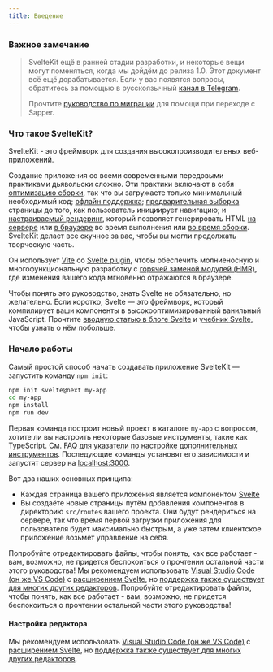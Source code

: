 ```yaml
---
title: Введение
---
```



### Важное замечание  

> SvelteKit ещё в ранней стадии разработки, и некоторые вещи могут поменяться, когда мы дойдём до релиза 1.0. Этот документ всё ещё дорабатывается. Если у вас появятся вопросы, обратитесь за помощью в русскоязычный [канал в Telegram](https://t.me/sveltejs).
>
> Прочтите [руководство по миграции](migrating) для помощи при переходе с Sapper.


### Что такое SvelteKit?

SvelteKit - это фреймворк для создания высокопроизводительных веб-приложений.

Создание приложения со всеми современными передовыми практиками дьявольски сложно. Эти практики включают в себя [оптимизацию сборки](https://vitejs.dev/guide/features.html#build-optimizations), так что вы загружаете только минимальный необходимый код; [офлайн поддержка](#servis-vorkery); [предварительная выборка](#atributy-ssylok-sveltekit-prefetch) страницы до того, как пользователь инициирует навигацию; и [настраиваемый рендеринг](#ssr-i-javascript), который позволяет генерировать HTML [на сервере](#ssr-i-javascript-ssr) или [в браузере](#ssr-i-javascript-router) во время выполнения или [во время сборки](#ssr-i-javascript-prerender). SvelteKit делает все скучное за вас, чтобы вы могли продолжать творческую часть.

Он использует [Vite](https://vitejs.dev/) со [Svelte plugin](https://github.com/sveltejs/vite-plugin-svelte), чтобы обеспечить молниеносную и многофункциональную разработку с [горячей заменой модулей (HMR)](https://github.com/sveltejs/vite-plugin-svelte/blob/main/docs/config.md#hot), где изменения вашего кода мгновенно отражаются в браузере.

Чтобы понять это руководство, знать Svelte не обязательно, но желательно. Если коротко, Svelte — это фреймворк, который компилирует ваши компоненты в высокооптимизированный ванильный JavaScript. Прочтите [вводную статью в блоге Svelte](https://ru.svelte.dev/blog/svelte-3-rethinking-reactivity) и [учебник Svelte](https://ru.svelte.dev/tutorial), чтобы узнать о нём побольше.


### Начало работы

Самый простой способ начать создавать приложение SvelteKit — запустить команду `npm init`:

```bash
npm init svelte@next my-app
cd my-app
npm install
npm run dev
```

Первая команда построит новый проект в каталоге `my-app` с вопросом, хотите ли вы настроить некоторые базовые инструменты, такие как TypeScript. См. FAQ для [указатели по настройке дополнительных инструментов](https://ru.kit.svelte.dev/faq#integrations). Последующие команды установят его зависимости и запустят сервер на [localhost:3000](http://localhost:3000).

Вот два наших основных принципа:

- Каждая страница вашего приложения является компонентом [Svelte](https://ru.svelte.dev)
- Вы создаёте новые страницы путём добавления компонентов в директорию `src/routes` вашего проекта. Они будут рендериться на сервере, так что время первой загрузки приложения для пользователя будет максимально быстрым, а уже затем клиентское приложение возьмёт управление на себя.

Попробуйте отредактировать файлы, чтобы понять, как все работает - вам, возможно, не придется беспокоиться о прочтении остальной части этого руководства! Мы рекомендуем использовать [Visual Studio Code (он же VS Code)](https://code.visualstudio.com/download) с [расширением Svelte](https://marketplace.visualstudio.com/items?itemName=svelte.svelte-vscode), но [поддержка также существует для многих других редакторов](https://sveltesociety.dev/tools#editor-support).
Попробуйте отредактировать файлы, чтобы понять, как все работает - вам, возможно, не придется беспокоиться о прочтении остальной части этого руководства!

#### Настройка редактора

Мы рекомендуем использовать [Visual Studio Code (он же VS Code)](https://code.visualstudio.com/download) с [расширением Svelte](https://marketplace.visualstudio.com/items?itemName=svelte.svelte-vscode), но [поддержка также существует для многих других редакторов](https://sveltesociety.dev/tools#editor-support).